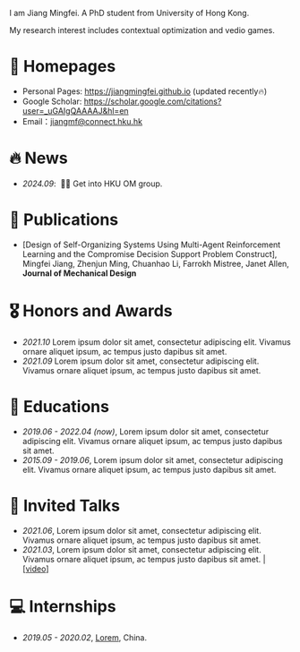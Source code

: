 

I am Jiang Mingfei. A PhD student from University of Hong Kong.

My research interest includes contextual optimization and vedio games.

# 📎 Homepages
- Personal Pages: https://jiangmingfei.github.io (updated recently🔥)
- Google Scholar: https://scholar.google.com/citations?user=_uGAIgQAAAAJ&hl=en
- Email：jiangmf@connect.hku.hk


# 🔥 News
- *2024.09*: &nbsp;🎉🎉 Get into HKU OM group.


# 📝 Publications 

- [Design of Self-Organizing Systems Using Multi-Agent Reinforcement Learning and the Compromise Decision Support Problem Construct], Mingfei Jiang, Zhenjun Ming, Chuanhao Li, Farrokh Mistree, Janet Allen, **Journal of Mechanical Design**

# 🎖 Honors and Awards
- *2021.10* Lorem ipsum dolor sit amet, consectetur adipiscing elit. Vivamus ornare aliquet ipsum, ac tempus justo dapibus sit amet. 
- *2021.09* Lorem ipsum dolor sit amet, consectetur adipiscing elit. Vivamus ornare aliquet ipsum, ac tempus justo dapibus sit amet. 

# 📖 Educations
- *2019.06 - 2022.04 (now)*, Lorem ipsum dolor sit amet, consectetur adipiscing elit. Vivamus ornare aliquet ipsum, ac tempus justo dapibus sit amet. 
- *2015.09 - 2019.06*, Lorem ipsum dolor sit amet, consectetur adipiscing elit. Vivamus ornare aliquet ipsum, ac tempus justo dapibus sit amet. 

# 💬 Invited Talks
- *2021.06*, Lorem ipsum dolor sit amet, consectetur adipiscing elit. Vivamus ornare aliquet ipsum, ac tempus justo dapibus sit amet. 
- *2021.03*, Lorem ipsum dolor sit amet, consectetur adipiscing elit. Vivamus ornare aliquet ipsum, ac tempus justo dapibus sit amet.  \| [\[video\]](https://github.com/)

# 💻 Internships
- *2019.05 - 2020.02*, [Lorem](https://github.com/), China.

